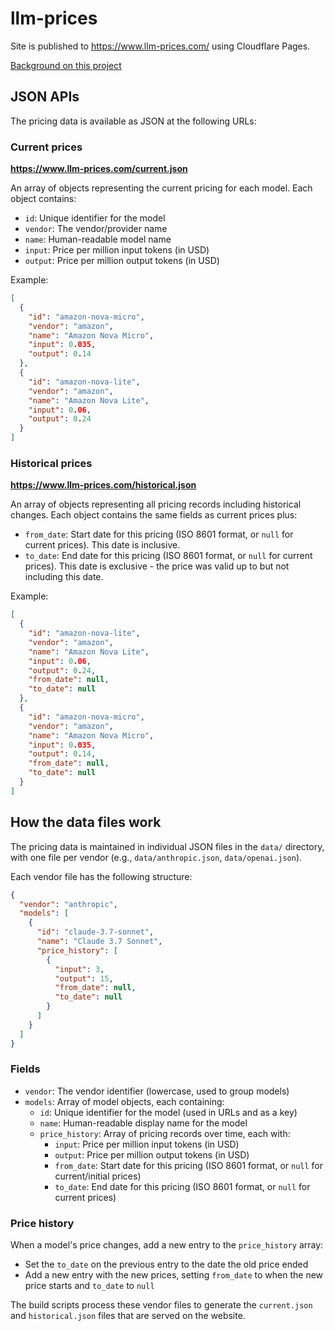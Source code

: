 # llm-prices

Site is published to https://www.llm-prices.com/ using Cloudflare Pages.

[Background on this project](https://simonwillison.net/2025/May/7/llm-prices/)

## JSON APIs

The pricing data is available as JSON at the following URLs:

### Current prices

**https://www.llm-prices.com/current.json**

An array of objects representing the current pricing for each model. Each object contains:

- `id`: Unique identifier for the model
- `vendor`: The vendor/provider name
- `name`: Human-readable model name
- `input`: Price per million input tokens (in USD)
- `output`: Price per million output tokens (in USD)

Example:

```json
[
  {
    "id": "amazon-nova-micro",
    "vendor": "amazon",
    "name": "Amazon Nova Micro",
    "input": 0.035,
    "output": 0.14
  },
  {
    "id": "amazon-nova-lite",
    "vendor": "amazon",
    "name": "Amazon Nova Lite",
    "input": 0.06,
    "output": 0.24
  }
]
```

### Historical prices

**https://www.llm-prices.com/historical.json**

An array of objects representing all pricing records including historical changes. Each object contains the same fields as current prices plus:

- `from_date`: Start date for this pricing (ISO 8601 format, or `null` for current prices). This date is inclusive.
- `to_date`: End date for this pricing (ISO 8601 format, or `null` for current prices). This date is exclusive - the price was valid up to but not including this date.

Example:

```json
[
  {
    "id": "amazon-nova-lite",
    "vendor": "amazon",
    "name": "Amazon Nova Lite",
    "input": 0.06,
    "output": 0.24,
    "from_date": null,
    "to_date": null
  },
  {
    "id": "amazon-nova-micro",
    "vendor": "amazon",
    "name": "Amazon Nova Micro",
    "input": 0.035,
    "output": 0.14,
    "from_date": null,
    "to_date": null
  }
]
```

## How the data files work

The pricing data is maintained in individual JSON files in the `data/` directory, with one file per vendor (e.g., `data/anthropic.json`, `data/openai.json`).

Each vendor file has the following structure:

```json
{
  "vendor": "anthropic",
  "models": [
    {
      "id": "claude-3.7-sonnet",
      "name": "Claude 3.7 Sonnet",
      "price_history": [
        {
          "input": 3,
          "output": 15,
          "from_date": null,
          "to_date": null
        }
      ]
    }
  ]
}
```

### Fields

- `vendor`: The vendor identifier (lowercase, used to group models)
- `models`: Array of model objects, each containing:
  - `id`: Unique identifier for the model (used in URLs and as a key)
  - `name`: Human-readable display name for the model
  - `price_history`: Array of pricing records over time, each with:
    - `input`: Price per million input tokens (in USD)
    - `output`: Price per million output tokens (in USD)
    - `from_date`: Start date for this pricing (ISO 8601 format, or `null` for current/initial prices)
    - `to_date`: End date for this pricing (ISO 8601 format, or `null` for current prices)

### Price history

When a model's price changes, add a new entry to the `price_history` array:
- Set the `to_date` on the previous entry to the date the old price ended
- Add a new entry with the new prices, setting `from_date` to when the new price starts and `to_date` to `null`

The build scripts process these vendor files to generate the `current.json` and `historical.json` files that are served on the website.
